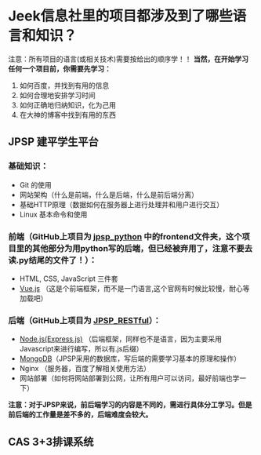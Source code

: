 # Jeek信息社里的项目都涉及到了哪些语言和知识？
注意：所有项目的语言(或相关技术)需要按给出的顺序学！！
**当然，在开始学习任何一个项目前，你需要先学习：**
1. 如何百度，并找到有用的信息
2. 如何合理地安排学习时间
3. 如何正确地归纳知识，化为己用
4. 在大神的博客中找到有用的东西
## JPSP 建平学生平台

### 基础知识：
- Git 的使用
- 网站架构（什么是前端，什么是后端，什么是前后端分离）
- 基础HTTP原理（数据如何在服务器上进行处理并和用户进行交互）
- Linux 基本命令和使用
### 前端（GitHub上项目为 [jpsp_python](https://github.com/AlienStudio/jpsp_python) 中的frontend文件夹，这个项目里的其他部分为用python写的后端，但已经被弃用了，注意不要去读.py结尾的文件了！）：
- HTML, CSS, JavaScript 三件套
- [Vue.js](https://cn.vuejs.org/) （这是个前端框架，而不是一门语言,这个官网有时候比较慢，耐心等加载吧）

### 后端（GitHub上项目为 [JPSP_RESTful](https://github.com/AlienStudio)）：
- [Node.js(Express.js)](http://www.expressjs.com.cn/) （后端框架，同样也不是语言，因为主要采用Javascript来进行编写，所以有.js后缀）
- [MongoDB](http://www.runoob.com/mongodb/mongodb-tutorial.html)（JPSP采用的数据库，写后端的需要学习基本的原理和操作）
- Nginx （服务器，百度了解相关使用方法）
- 网站部署（如何将网站部署到公网，让所有用户可以访问，最好前端也学一下）

**注意：对于JPSP来说，前后端学习的内容是不同的，需进行具体分工学习。但是前后端的工作量是差不多的，后端难度会较大。**

## CAS 3+3排课系统

